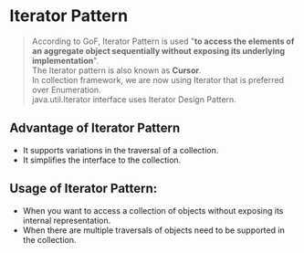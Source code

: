 # Iterator Pattern

>According to GoF, Iterator Pattern is used "**to access the elements of an aggregate object sequentially without exposing its underlying implementation**".  
The Iterator pattern is also known as **Cursor**.  
In collection framework, we are now using Iterator that is preferred over Enumeration.  
java.util.Iterator interface uses Iterator Design Pattern.  

## Advantage of Iterator Pattern
* It supports variations in the traversal of a collection.
* It simplifies the interface to the collection.

## Usage of Iterator Pattern:
* When you want to access a collection of objects without exposing its internal representation.
* When there are multiple traversals of objects need to be supported in the collection.
